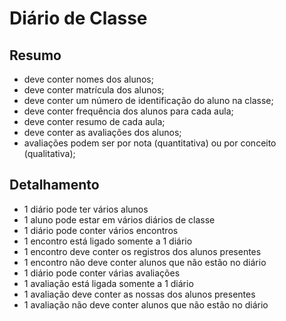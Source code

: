 # Diário de Classe

## Resumo
- deve conter nomes dos alunos;
- deve conter matrícula dos alunos;
- deve conter um número de identificação do aluno na classe;
- deve conter frequência dos alunos para cada aula;
- deve conter resumo de cada aula;
- deve conter as avaliações dos alunos;
- avaliações podem ser por nota (quantitativa) ou por conceito (qualitativa);

## Detalhamento
- 1 diário pode ter vários alunos
- 1 aluno pode estar em vários diários de classe
- 1 diário pode conter vários encontros
- 1 encontro está ligado somente a 1 diário
- 1 encontro deve conter os registros dos alunos presentes
- 1 encontro não deve conter alunos que não estão no diário
- 1 diário pode conter várias avaliações
- 1 avaliação está ligada somente a 1 diário
- 1 avaliação deve conter as nossas dos alunos presentes
- 1 avaliação não deve conter alunos que não estão no diário
